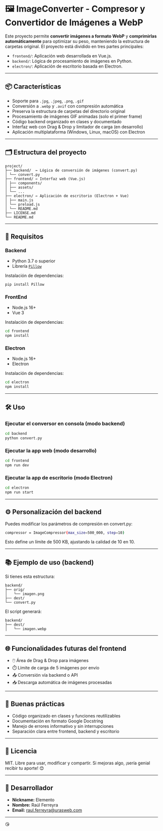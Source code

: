 # 🖼️ ImageConverter - Compresor y Convertidor de Imágenes a WebP

Este proyecto permite **convertir imágenes a formato WebP** y **comprimirlas automáticamente** para optimizar su peso, manteniendo la estructura de carpetas original. El proyecto está dividido en tres partes principales:

- `frontend/`: Aplicación web desarrollada en Vue.js.
- `backend/`: Lógica de procesamiento de imágenes en Python.
- `electron/`: Aplicación de escritorio basada en Electron.

---

## 📦 Características

- Soporte para `.jpg`, `.jpeg`, `.png`, `.gif`
- Conversión a `.webp` y `.avif` con compresión automática
- Preserva la estructura de carpetas del directorio original
- Procesamiento de imágenes GIF animadas (solo el primer frame)
- Código backend organizado en clases y documentado
- Interfaz web con Drag & Drop y limitador de carga (en desarrollo)
- Aplicación multiplataforma (Windows, Linux, macOS) con Electron

---

## 🗂️ Estructura del proyecto

```
project/
├── backend/  ← Lógica de conversión de imágenes (convert.py)
│ └── convert.py
├── frontend/ ← Interfaz web (Vue.js)
│ ├── components/
│ ├── assets/
│ └── ...
├── electron/ ← Aplicación de escritorio (Electron + Vue)
│ ├── main.js
│ └── preload.js
│ └── README.md
├── LICENSE.md
└── README.md
```

---

## 🚀 Requisitos

### Backend

- Python 3.7 o superior
- Librería [`Pillow`](https://pillow.readthedocs.io/en/stable/)

Instalación de dependencias:

```bash
pip install Pillow
```

### FrontEnd

- Node.js 16+
- Vue 3

Instalación de dependencias:

```bash
cd frontend
npm install
```

### Electron

- Node.js 16+
- Electron

Instalación de dependencias:

```bash
cd electron
npm install
```

---

## 🛠️ Uso

### Ejecutar el conversor en consola (modo backend)

```bash
cd backend
python convert.py
```

### Ejecutar la app web (modo desarrollo)

```bash
cd frontend
npm run dev
```

### Ejecutar la app de escritorio (modo Electron)

```bash
cd electron
npm run start
```

---

## ⚙️ Personalización del backend

Puedes modificar los parámetros de compresión en convert.py:


```bash
compressor = ImageCompressor(max_size=500_000, step=10)
```

Esto define un límite de 500 KB, ajustando la calidad de 10 en 10.

---

## 📚 Ejemplo de uso (backend)

Si tienes esta estructura:

```
backend/
├── orig/
│   └── imagen.png
├── dest/
└── convert.py
```

El script generará:

```
backend/
├── dest/
│   └── imagen.webp
```

---

## 🌐 Funcionalidades futuras del frontend

- 🖱️ Área de Drag & Drop para imágenes
- ⏱️ Límite de carga de 5 imágenes por envío
- 📤 Conversión vía backend o API
- 📥 Descarga automática de imágenes procesadas

---

## 🧼 Buenas prácticas

- Código organizado en clases y funciones reutilizables
- Documentación en formato Google Docstring
- Manejo de errores informativo y sin interrupciones
- Separación clara entre frontend, backend y escritorio

---

## 📜 Licencia

MIT. Libre para usar, modificar y compartir. Si mejoras algo, ¡sería genial recibir tu aporte! 😊

---

## 👤 Desarrollador

- **Nickname:** Elemento
- **Nombre:** Raúl Ferreyra
- **Email:** [raul.ferreyra@urasweb.com](mailto:raul.ferreyra@urasweb.com)

---

😘